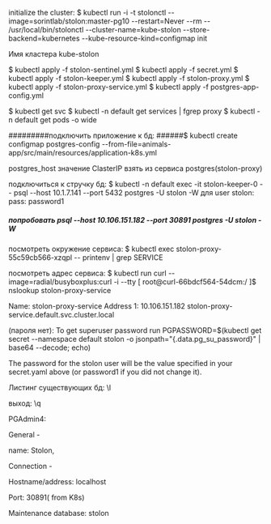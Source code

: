 initialize the cluster:
$ kubectl run -i -t stolonctl --image=sorintlab/stolon:master-pg10  --restart=Never --rm -- /usr/local/bin/stolonctl --cluster-name=kube-stolon --store-backend=kubernetes --kube-resource-kind=configmap init 

Имя кластера kube-stolon

$ kubectl apply -f stolon-sentinel.yml
$ kubectl apply -f secret.yml
$ kubectl apply -f stolon-keeper.yml
$ kubectl apply -f stolon-proxy.yml
$ kubectl apply -f stolon-proxy-service.yml
$ kubectl apply -f postgres-app-config.yml

$ kubectl get svc
$ kubectl -n default get services | fgrep proxy
$ kubectl -n default get pods -o wide

#########подключить приложение  к бд:
######$ kubectl create configmap postgres-config --from-file=animals-app/src/main/resources/application-k8s.yml

postgres_host значение ClasterIP взять из сервиса postgres(stolon-proxy)


подключиться к стручку бд:
$ kubectl -n default exec -it stolon-keeper-0 -- psql --host 10.1.7.141 --port 5432 postgres -U stolon -W
для user stolon:
pass: password1

##### попробовать psql --host 10.106.151.182 --port 30891 postgres -U stolon -W

посмотреть окружение сервиса:
$ kubectl exec stolon-proxy-55c59cb566-xzqpl -- printenv | grep SERVICE

посмотреть адрес сервиса:
$ kubectl run curl --image=radial/busyboxplus:curl -i --tty
[ root@curl-66bdcf564-54dcm:/ ]$ nslookup stolon-proxy-service

Name:      stolon-proxy-service
Address 1: 10.106.151.182 stolon-proxy-service.default.svc.cluster.local


(пароля нет):
To get superuser password run
    PGPASSWORD=$(kubectl get secret --namespace default stolon -o jsonpath="{.data.pg_su_password}" | base64 --decode; echo)

The password for the stolon user will be the value specified in your secret.yaml above (or password1 if you did not change it).

Листинг существующих бд:
\l

выход:
\q


PGAdmin4: 

General -  

name: Stolon,

Connection -

Hostname/address: localhost

Port: 30891(<value NodePort> from K8s)

Maintenance database: stolon 
 